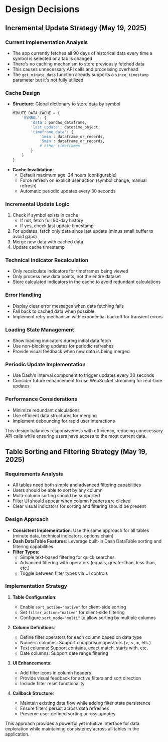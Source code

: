 # Design Decisions

## Incremental Update Strategy (May 19, 2025)

### Current Implementation Analysis
- The app currently fetches all 90 days of historical data every time a symbol is selected or a tab is changed
- There's no caching mechanism to store previously fetched data
- This causes unnecessary API calls and processing overhead
- The `get_minute_data` function already supports a `since_timestamp` parameter but it's not fully utilized

### Cache Design
- **Structure**: Global dictionary to store data by symbol
  ```python
  MINUTE_DATA_CACHE = {
      'SYMBOL': {
          'data': pandas_dataframe,
          'last_update': datetime_object,
          'timeframe_data': {
              '1min': dataframe_or_records,
              '5min': dataframe_or_records,
              # other timeframes
          }
      }
  }
  ```
- **Cache Invalidation**: 
  - Default maximum age: 24 hours (configurable)
  - Force refresh on explicit user action (symbol change, manual refresh)
  - Automatic periodic updates every 30 seconds

### Incremental Update Logic
1. Check if symbol exists in cache
   - If not, fetch full 90-day history
   - If yes, check last update timestamp
2. For updates, fetch only data since last update (minus small buffer to avoid gaps)
3. Merge new data with cached data
4. Update cache timestamp

### Technical Indicator Recalculation
- Only recalculate indicators for timeframes being viewed
- Only process new data points, not the entire dataset
- Store calculated indicators in the cache to avoid redundant calculations

### Error Handling
- Display clear error messages when data fetching fails
- Fall back to cached data when possible
- Implement retry mechanism with exponential backoff for transient errors

### Loading State Management
- Show loading indicators during initial data fetch
- Use non-blocking updates for periodic refreshes
- Provide visual feedback when new data is being merged

### Periodic Update Implementation
- Use Dash's interval component to trigger updates every 30 seconds
- Consider future enhancement to use WebSocket streaming for real-time updates

### Performance Considerations
- Minimize redundant calculations
- Use efficient data structures for merging
- Implement debouncing for rapid user interactions

This design balances responsiveness with efficiency, reducing unnecessary API calls while ensuring users have access to the most current data.

## Table Sorting and Filtering Strategy (May 19, 2025)

### Requirements Analysis
- All tables need both simple and advanced filtering capabilities
- Users should be able to sort by any column
- Multi-column sorting should be supported
- Filter UI should appear when column headers are clicked
- Clear visual indicators for sorting and filtering should be present

### Design Approach
- **Consistent Implementation**: Use the same approach for all tables (minute data, technical indicators, options chain)
- **Dash DataTable Features**: Leverage built-in Dash DataTable sorting and filtering capabilities
- **Filter Types**:
  - Simple text-based filtering for quick searches
  - Advanced filtering with operators (equals, greater than, less than, etc.)
  - Toggle between filter types via UI controls

### Implementation Strategy
1. **Table Configuration**:
   - Enable `sort_action="native"` for client-side sorting
   - Set `filter_action="native"` for client-side filtering
   - Configure `sort_mode="multi"` to allow sorting by multiple columns

2. **Column Definitions**:
   - Define filter operators for each column based on data type
   - Numeric columns: Support comparison operators (>, <, =, etc.)
   - Text columns: Support contains, exact match, starts with, etc.
   - Date columns: Support date range filtering

3. **UI Enhancements**:
   - Add filter icons in column headers
   - Provide visual feedback for active filters and sort direction
   - Include filter reset functionality

4. **Callback Structure**:
   - Maintain existing data flow while adding filter state persistence
   - Ensure filters persist across data refreshes
   - Preserve user-defined sorting across updates

This approach provides a powerful yet intuitive interface for data exploration while maintaining consistency across all tables in the application.
